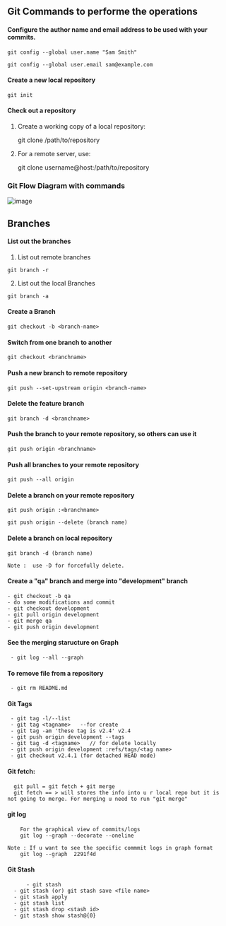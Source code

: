 ## Git Commands to performe the operations

#### Configure the author name and email address to be used with your commits.

    git config --global user.name "Sam Smith"

    git config --global user.email sam@example.com

#### Create a new local repository

    git init

#### Check out a repository

 1. Create a working copy of a local repository:

    git clone /path/to/repository

 2. For a remote server, use:	
 
    git clone username@host:/path/to/repository
           
 ### Git Flow Diagram with commands
 
 ![image](https://github.com/learn-with-devops/devops/blob/master/GitHub/images/Untitled%20Diagram.png)

## Branches

#### List out the branches
 
  1. List out remote branches

    git branch -r

  2. List out the local Branches

    git branch -a

 #### Create a Branch

    git checkout -b <branch-name>

 #### Switch from one branch to another

    git checkout <branchname>

 #### Push a new branch to remote repository

    git push --set-upstream origin <branch-name>

 #### Delete the feature branch

    git branch -d <branchname>

 #### Push the branch to your remote repository, so others can use it

    git push origin <branchname>

 #### Push all branches to your remote repository

    git push --all origin

 #### Delete a branch on your remote repository

    git push origin :<branchname>

    git push origin --delete (branch name)

 #### Delete a branch on local repository

    git branch -d (branch name)

    Note :  use -D for forcefully delete. 

 #### Create a "qa" branch and merge into "development" branch
 
    - git checkout -b qa
    - do some modifications and commit
    - git checkout development
    - git pull origin development
    - git merge qa
    - git push origin development

 #### See the merging staructure on Graph

     - git log --all --graph

 #### To remove file from a repository

     - git rm README.md

 #### Git Tags
     

     - git tag -l/--list
     - git tag <tagname>   --for create
     - git tag -am 'these tag is v2.4' v2.4
     - git push origin development --tags
     - git tag -d <tagname>   // for delete locally
     - git push origin development :refs/tags/<tag name>
     - git checkout v2.4.1 (for detached HEAD mode)

 #### Git fetch:
     
     
      git pull = git fetch + git merge
      git fetch == > will stores the info into u r local repo but it is not going to merge. For merging u need to run "git merge"
 
 #### git log

      	For the graphical view of commits/logs
		git log --graph --decorate --oneline

	Note : If u want to see the specific commmit logs in graph format
		git log --graph  2291f4d

  
  #### Git Stash


          - git stash
	  - git stash (or) git stash save <file name>
	  - git stash apply
	  - git stash list
	  - git stash drop <stash id>
	  - git stash show stash@{0}


